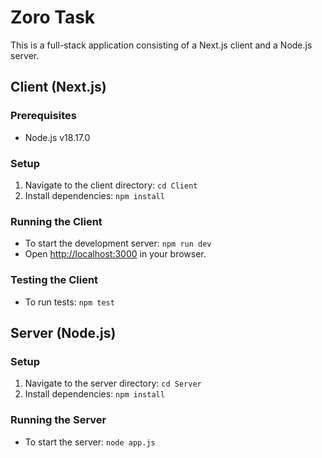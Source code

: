 # Zoro Task

This is a full-stack application consisting of a Next.js client and a Node.js server.

## Client (Next.js)

### Prerequisites
- Node.js v18.17.0

### Setup
1. Navigate to the client directory: `cd Client`
2. Install dependencies: `npm install`

### Running the Client
- To start the development server: `npm run dev`
- Open [http://localhost:3000](http://localhost:3000) in your browser.

### Testing the Client
- To run tests: `npm test`

## Server (Node.js)

### Setup
1. Navigate to the server directory: `cd Server`
2. Install dependencies: `npm install`

### Running the Server
- To start the server: `node app.js`
